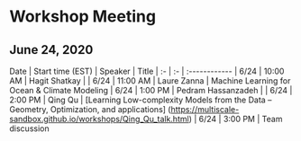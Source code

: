 # Workshop Meeting
## June 24, 2020

Date  | Start time (EST) | Speaker | Title |
 :- | :- | :------------ |
 6/24 | 10:00 AM | Hagit Shatkay | |
 6/24 | 11:00 AM | Laure Zanna  | Machine Learning for Ocean & Climate Modeling |
 6/24 |  1:00 PM | Pedram Hassanzadeh | |
 6/24 |  2:00 PM | Qing Qu | [Learning Low-complexity Models from the Data – Geometry, Optimization, and applications] (https://multiscale-sandbox.github.io/workshops/Qing_Qu_talk.html) |
 6/24 |  3:00 PM | Team discussion

